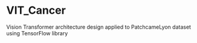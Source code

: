 # VIT_Cancer
Vision Transformer architecture design applied to PatchcameLyon dataset using TensorFlow library
